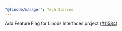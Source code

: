 ```yaml
---
"@linode/manager": Tech Stories
---
```


Add Feature Flag for Linode Interfaces project ([#11584](https://github.com/linode/manager/pull/11584))
